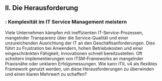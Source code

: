 ## II. Die Herausforderung
### : Komplexität im IT Service Management meistern

Viele Unternehmen kämpfen mit ineffizienten IT-Service-Prozessen, mangelnder Transparenz über die Service-Qualität und einer unzureichenden Ausrichtung der IT an den Geschäftsanforderungen. Dies führt zu Frustration bei Anwendern, hohen Betriebskosten und einer eingeschränkten Fähigkeit, Innovationen schnell bereitzustellen. Oft scheitern Implementierungen von ITSM-Frameworks an mangelnder Praxisnähe oder unklaren Erfolgsmessungen. Wie kann ITIL v4 als flexibles Framework genutzt werden, um diese Herausforderungen zu überwinden und einen klaren Mehrwert zu schaffen?